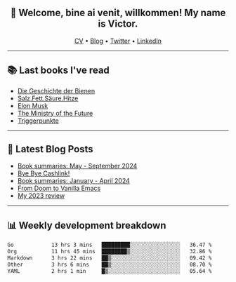 <h2 align="center">👋 Welcome, bine ai venit, willkommen! My name is Victor. </h2>
<p align="center">
  <a href="https://dornea.nu/cv">CV</a> •
  <a href="https://blog.dornea.nu">Blog</a> •
  <a href="https://twitter.com/victordorneanu">Twitter</a> •
  <a href="https://www.linkedin.com/in/victor-dorneanu/">LinkedIn</a> 
</p>

  <!--
  **dorneanu/dorneanu** is a ✨ _special_ ✨ repository because its `README.md` (this file) appears on your GitHub profile.

  Here are some ideas to get you started:

  - 🔭 I’m currently working on ...
  - 🌱 I’m currently learning ...
  - 👯 I’m looking to collaborate on ...
  - 🤔 I’m looking for help with ...
  - 💬 Ask me about ...
  - 📫 How to reach me: ...
  - 😄 Pronouns: ...
  - ⚡ Fun fact: ...
  -->

---

## 📚 Last books I've read

<!--START_SECTION:books-->
* [Die Geschichte der Bienen](https://brainfck.org/book/die-geschichte-der-bienen/)
* [Salz.Fett.Säure.Hitze](https://brainfck.org/book/salz.fett.s%C3%A4ure.hitze/)
* [Elon Musk](https://brainfck.org/book/elon-musk/)
* [The Ministry of the Future](https://brainfck.org/book/the-ministry-of-the-future/)
* [Triggerpunkte](https://brainfck.org/book/triggerpunkte/)
<!--END_SECTION:books-->

---

## 📝 Latest Blog Posts

<!--START_SECTION:blog-->
* [Book summaries: May - September 2024](https://blog.dornea.nu/2024/10/16/book-summaries-may-september-2024/)
* [Bye Bye Cashlink!](https://blog.dornea.nu/2024/07/11/bye-bye-cashlink/)
* [Book summaries: January - April 2024](https://blog.dornea.nu/2024/05/05/book-summaries-january-april-2024/)
* [From Doom to Vanilla Emacs](https://blog.dornea.nu/2024/02/22/from-doom-to-vanilla-emacs/)
* [My 2023 review](https://blog.dornea.nu/2024/01/02/my-2023-review/)
<!--END_SECTION:blog-->

---

## 📊 **Weekly development breakdown**

<!--START_SECTION:waka-->

```txt
Go            13 hrs 3 mins   █████████░░░░░░░░░░░░░░░░   36.47 %
Org           11 hrs 45 mins  ████████▒░░░░░░░░░░░░░░░░   32.86 %
Markdown      3 hrs 22 mins   ██▒░░░░░░░░░░░░░░░░░░░░░░   09.42 %
Other         3 hrs 6 mins    ██▒░░░░░░░░░░░░░░░░░░░░░░   08.70 %
YAML          2 hrs 1 min     █▒░░░░░░░░░░░░░░░░░░░░░░░   05.64 %
```

<!--END_SECTION:waka-->
